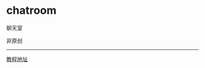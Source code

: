 # chatroom
聊天室

非原创


----------

[教程地址][1]


  [1]: http://www.cnblogs.com/Wayou/p/hichat_built_with_nodejs_socket.html
